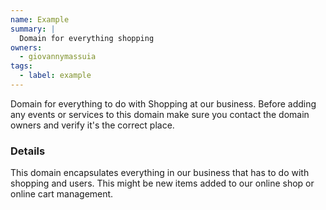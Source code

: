 ```yaml
---
name: Example
summary: |
  Domain for everything shopping
owners:
  - giovannymassuia
tags:
  - label: example
---
```


<Admonition>Domain for everything to do with Shopping at our business. Before adding any events or
services to this domain make sure you contact the domain owners and verify it's the correct
place.</Admonition>

### Details

This domain encapsulates everything in our business that has to do with shopping and users. This
might be new items added to our online shop or online cart management.

<NodeGraph title="Domain Graph" />
